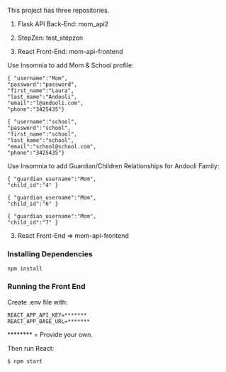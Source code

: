 This project has three repositories.

1. Flask API Back-End: mom_api2

2. StepZen: test_stepzen

3. React Front-End: mom-api-frontend





Use Insomnia to add Mom & School profile:
```
{ "username":"Mom",
"password":"password",
"first_name":"Laura",
"last_name":"Andooli",
"email":"l@andooli.com",
"phone":"3425435"}

{ "username":"school",
"password":"school",
"first_name":"school",
"last_name":"school",
"email":"school@school.com",
"phone":"3425435"}
```

Use Insomnia to add Guardian/Children Relationships for Andooli Family:
```
{ "guardian_username":"Mom",
"child_id":"4" }

{ "guardian_username":"Mom",
"child_id":"6" }

{ "guardian_username":"Mom",
"child_id":"7" }
```

3. React Front-End => mom-api-frontend

### Installing Dependencies

```
npm install
```

### Running the Front End

Create .env file with:
```
REACT_APP_API_KEY=*******
REACT_APP_BASE_URL=*******
```
******** = Provide your own.

Then run React:

```
$ npm start
```
